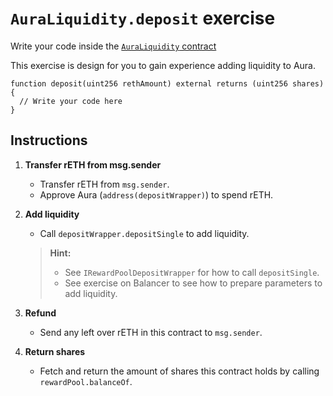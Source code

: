 # `AuraLiquidity.deposit` exercise

Write your code inside the [`AuraLiquidity` contract](https://github.com/Cyfrin/defi-reth/blob/main/foundry/src/exercises/AuraLiquidity.sol)

This exercise is design for you to gain experience adding liquidity to Aura.

```solidity
function deposit(uint256 rethAmount) external returns (uint256 shares) {
  // Write your code here
}
```

## Instructions

1. **Transfer rETH from msg.sender**

   - Transfer rETH from `msg.sender`.
   - Approve Aura (`address(depositWrapper)`) to spend rETH.

2. **Add liquidity**

   - Call `depositWrapper.depositSingle` to add liquidity.

   > **Hint:**
   >
   > - See `IRewardPoolDepositWrapper` for how to call `depositSingle`.
   > - See exercise on Balancer to see how to prepare parameters to add liquidity.

3. **Refund**

   - Send any left over rETH in this contract to `msg.sender`.

4. **Return shares**

   - Fetch and return the amount of shares this contract holds by calling `rewardPool.balanceOf`.
